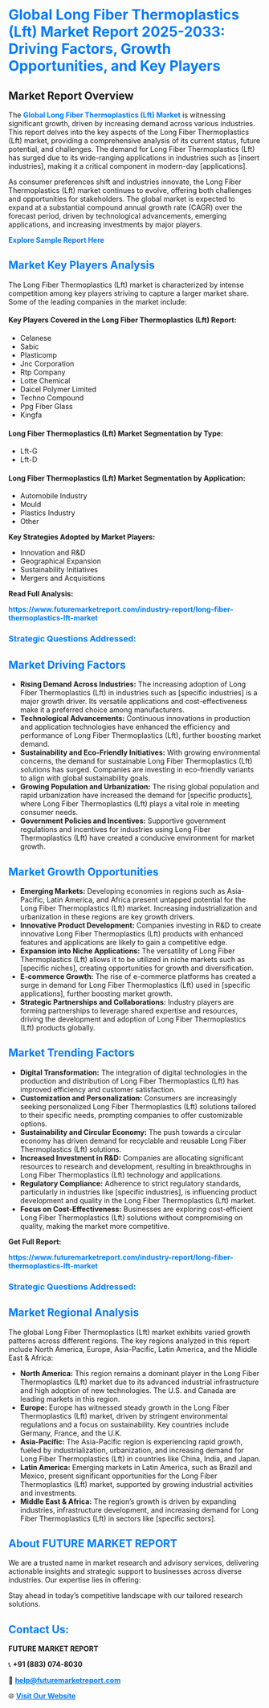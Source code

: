 <h1 style="color: #007BFF;">Global Long Fiber Thermoplastics (Lft) Market Report 2025-2033: Driving Factors, Growth Opportunities, and Key Players</h1>

<section id="overview">
<h2>Market Report Overview</h2>
<p>The <a href="https://www.futuremarketreport.com/industry-report/long-fiber-thermoplastics-lft-market" style="color: #007BFF; text-decoration: none;"><strong>Global Long Fiber Thermoplastics (Lft) Market</strong></a> is witnessing significant growth, driven by increasing demand across various industries. This report delves into the key aspects of the Long Fiber Thermoplastics (Lft) market, providing a comprehensive analysis of its current status, future potential, and challenges. The demand for Long Fiber Thermoplastics (Lft) has surged due to its wide-ranging applications in industries such as [insert industries], making it a critical component in modern-day [applications].</p>
<p>As consumer preferences shift and industries innovate, the Long Fiber Thermoplastics (Lft) market continues to evolve, offering both challenges and opportunities for stakeholders. The global market is expected to expand at a substantial compound annual growth rate (CAGR) over the forecast period, driven by technological advancements, emerging applications, and increasing investments by major players.</p>
</section>

<section id="overview">
<p><a href="https://www.futuremarketreport.com/request-sample/reportId=29612" style="color: #007BFF; text-decoration: none;"><strong>Explore Sample Report Here</strong></a></p>
</section>

<section id="key-players">
<h2 style="color: #007BFF;">Market Key Players Analysis</h2>
<p>The Long Fiber Thermoplastics (Lft) market is characterized by intense competition among key players striving to capture a larger market share. Some of the leading companies in the market include:</p>
<h4>Key Players Covered in the Long Fiber Thermoplastics (Lft) Report:</h4>
<ul><li>Celanese</li><li>Sabic</li><li>Plasticomp</li><li>Jnc Corporation</li><li>Rtp Company</li><li>Lotte Chemical</li><li>Daicel Polymer Limited</li><li>Techno Compound</li><li>Ppg Fiber Glass</li><li>Kingfa</li></ul>
<h4>Long Fiber Thermoplastics (Lft) Market Segmentation by Type:</h4>
<ul><li>Lft-G</li><li>Lft-D</li></ul>

<h4>Long Fiber Thermoplastics (Lft) Market Segmentation by Application:</h4>
<ul><li>Automobile Industry</li><li>Mould</li><li>Plastics Industry</li><li>Other</li></ul>
<p><strong>Key Strategies Adopted by Market Players:</strong></p>
<ul>
<li>Innovation and R&D</li>
<li>Geographical Expansion</li>
<li>Sustainability Initiatives</li>
<li>Mergers and Acquisitions</li>
</ul>
</section>

<section>
<p><strong>Read Full Analysis: </strong></p><a href="https://www.futuremarketreport.com/industry-report/long-fiber-thermoplastics-lft-market" style="color: #007BFF; text-decoration: none;"><strong>https://www.futuremarketreport.com/industry-report/long-fiber-thermoplastics-lft-market</strong></a>
<h3 style="color: #007BFF;">Strategic Questions Addressed:</h3>
</section>

<section id="driving-factors">
<h2 style="color: #007BFF;">Market Driving Factors</h2>
<ul>
<li><strong>Rising Demand Across Industries:</strong> The increasing adoption of Long Fiber Thermoplastics (Lft) in industries such as [specific industries] is a major growth driver. Its versatile applications and cost-effectiveness make it a preferred choice among manufacturers.</li>
<li><strong>Technological Advancements:</strong> Continuous innovations in production and application technologies have enhanced the efficiency and performance of Long Fiber Thermoplastics (Lft), further boosting market demand.</li>
<li><strong>Sustainability and Eco-Friendly Initiatives:</strong> With growing environmental concerns, the demand for sustainable Long Fiber Thermoplastics (Lft) solutions has surged. Companies are investing in eco-friendly variants to align with global sustainability goals.</li>
<li><strong>Growing Population and Urbanization:</strong> The rising global population and rapid urbanization have increased the demand for [specific products], where Long Fiber Thermoplastics (Lft) plays a vital role in meeting consumer needs.</li>
<li><strong>Government Policies and Incentives:</strong> Supportive government regulations and incentives for industries using Long Fiber Thermoplastics (Lft) have created a conducive environment for market growth.</li>
</ul>
</section>

<section id="growth-opportunities">
<h2 style="color: #007BFF;">Market Growth Opportunities</h2>
<ul>
<li><strong>Emerging Markets:</strong> Developing economies in regions such as Asia-Pacific, Latin America, and Africa present untapped potential for the Long Fiber Thermoplastics (Lft) market. Increasing industrialization and urbanization in these regions are key growth drivers.</li>
<li><strong>Innovative Product Development:</strong> Companies investing in R&D to create innovative Long Fiber Thermoplastics (Lft) products with enhanced features and applications are likely to gain a competitive edge.</li>
<li><strong>Expansion into Niche Applications:</strong> The versatility of Long Fiber Thermoplastics (Lft) allows it to be utilized in niche markets such as [specific niches], creating opportunities for growth and diversification.</li>
<li><strong>E-commerce Growth:</strong> The rise of e-commerce platforms has created a surge in demand for Long Fiber Thermoplastics (Lft) used in [specific applications], further boosting market growth.</li>
<li><strong>Strategic Partnerships and Collaborations:</strong> Industry players are forming partnerships to leverage shared expertise and resources, driving the development and adoption of Long Fiber Thermoplastics (Lft) products globally.</li>
</ul>
</section>

<section id="trending-factors">
<h2 style="color: #007BFF;">Market Trending Factors</h2>
<ul>
<li><strong>Digital Transformation:</strong> The integration of digital technologies in the production and distribution of Long Fiber Thermoplastics (Lft) has improved efficiency and customer satisfaction.</li>
<li><strong>Customization and Personalization:</strong> Consumers are increasingly seeking personalized Long Fiber Thermoplastics (Lft) solutions tailored to their specific needs, prompting companies to offer customizable options.</li>
<li><strong>Sustainability and Circular Economy:</strong> The push towards a circular economy has driven demand for recyclable and reusable Long Fiber Thermoplastics (Lft) solutions.</li>
<li><strong>Increased Investment in R&D:</strong> Companies are allocating significant resources to research and development, resulting in breakthroughs in Long Fiber Thermoplastics (Lft) technology and applications.</li>
<li><strong>Regulatory Compliance:</strong> Adherence to strict regulatory standards, particularly in industries like [specific industries], is influencing product development and quality in the Long Fiber Thermoplastics (Lft) market.</li>
<li><strong>Focus on Cost-Effectiveness:</strong> Businesses are exploring cost-efficient Long Fiber Thermoplastics (Lft) solutions without compromising on quality, making the market more competitive.</li>
</ul>
</section>

<section>
<p><strong>Get Full Report: </strong></p><a href="https://www.futuremarketreport.com/industry-report/long-fiber-thermoplastics-lft-market" style="color: #007BFF; text-decoration: none;"><strong>https://www.futuremarketreport.com/industry-report/long-fiber-thermoplastics-lft-market</strong></a>
<h3 style="color: #007BFF;">Strategic Questions Addressed:</h3>
</section>


<section id="regional-analysis">
<h2 style="color: #007BFF;">Market Regional Analysis</h2>
<p>The global Long Fiber Thermoplastics (Lft) market exhibits varied growth patterns across different regions. The key regions analyzed in this report include North America, Europe, Asia-Pacific, Latin America, and the Middle East & Africa:</p>
<ul>
<li><strong>North America:</strong> This region remains a dominant player in the Long Fiber Thermoplastics (Lft) market due to its advanced industrial infrastructure and high adoption of new technologies. The U.S. and Canada are leading markets in this region.</li>
<li><strong>Europe:</strong> Europe has witnessed steady growth in the Long Fiber Thermoplastics (Lft) market, driven by stringent environmental regulations and a focus on sustainability. Key countries include Germany, France, and the U.K.</li>
<li><strong>Asia-Pacific:</strong> The Asia-Pacific region is experiencing rapid growth, fueled by industrialization, urbanization, and increasing demand for Long Fiber Thermoplastics (Lft) in countries like China, India, and Japan.</li>
<li><strong>Latin America:</strong> Emerging markets in Latin America, such as Brazil and Mexico, present significant opportunities for the Long Fiber Thermoplastics (Lft) market, supported by growing industrial activities and investments.</li>
<li><strong>Middle East & Africa:</strong> The region’s growth is driven by expanding industries, infrastructure development, and increasing demand for Long Fiber Thermoplastics (Lft) in sectors like [specific sectors].</li>
</ul>
</section>

<footer>
<h2 style="color: #007BFF;">About FUTURE MARKET REPORT</h2>
<p>We are a trusted name in market research and advisory services, delivering actionable insights and strategic support to businesses across diverse industries. Our expertise lies in offering:</p>

<p>Stay ahead in today’s competitive landscape with our tailored research solutions.</p>

<h2 style="color: #007BFF;">Contact Us:</h2>
<p><strong>FUTURE MARKET REPORT</strong></p>
<p>📞 <strong>+91 (883) 074-8030</strong></p>
<p>📧 <strong><a href="mailto:help@futuremarketreport.com" style="color: #007BFF;">help@futuremarketreport.com</a></strong></p>
<p>🌐 <strong><a href="https://www.futuremarketreport.com/" style="color: #007BFF;">Visit Our Website</a></strong></p>
</footer>